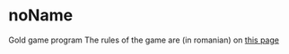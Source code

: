 noName
======

Gold game program
The rules of the game are (in romanian) on <a href="http://algopedia.francu.com/wiki/index.php/Concurs_Gold_2014,_clasa_a_5-a">this page</a>
